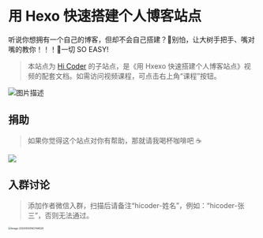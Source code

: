 # 用 Hexo 快速搭建个人博客站点

听说你想拥有一个自己的博客，但却不会自己搭建？👀别怕，让大树手把手、嘴对嘴的教你！！！🤪一切 SO EASY!

> 本站点为 [Hi Coder](http://hicoder.com.cn) 的子站点，是《用 Hxexo 快速搭建个人博客站点》视频的配套文档。如需访问视频课程，可点击右上角“课程”按钮。

![图片描述](https://cdn.jsdelivr.net/gh/mrshiqiqi/resource/hexo.png)

## 捐助
> 如果你觉得这个站点对你有帮助，那就请我喝杯咖啡吧 ☕

![](https://cdn.jsdelivr.net/gh/mrshiqiqi/resource/paycode.png)

## 入群讨论

> 添加作者微信入群，扫描后请备注“hicoder-姓名”，例如：“hicoder-张三”，否则无法通过。

<img src="https://cdn.jsdelivr.net/gh/mrshiqiqi/quantitative-resource-doc/_picture/image-20200509162148029.png" alt="image-20200509162148029" style="zoom:35%;" />

